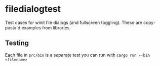 # filedialogtest

Test cases for winit file dialogs (and fullscreen toggling). These are copy-pasta'd examples from libraries.

## Testing

Each file in `src/bin` is a separate test you can run with `cargo run --bin <filename>`
